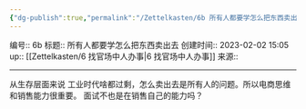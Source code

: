 ```yaml
---
{"dg-publish":true,"permalink":"/Zettelkasten/6b 所有人都要学怎么把东西卖出去/","dgPassFrontmatter":true}
---
```


编号:: 6b
标题:: 所有人都要学怎么把东西卖出去
创建时间:: 2023-02-02 15:05
up:: [[Zettelkasten/6 找官场中人办事\|6 找官场中人办事]]
来源:: 

---

从生存层面来说
工业时代啥都过剩，怎么卖出去是所有人的问题。所以电商思维和销售能力很重要。
面试不也是在销售自己的能力吗？